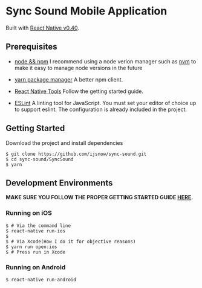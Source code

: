 # Sync Sound Mobile Application

Built with [React Native v0.40](http://facebook.github.io/react-native/releases/0.40/).

## Prerequisites

- [node && npm](https://nodejs.org/en/) I recommend using a node verion manager such as
[nvm](https://github.com/creationix/nvm) to make it easy to manage node versions in the future

- [yarn package manager](https://yarnpkg.com/) A better npm client.

- [React Native Tools](http://facebook.github.io/react-native/releases/0.40/docs/getting-started.html#content)
Follow the getting started guide.

- [ESLint](http://eslint.org/docs/user-guide/integrations) A linting tool for JavaScript.
You must set your editor of choice up to support eslint. The configuration is already
included in the project.

## Getting Started

Download the project and install dependencies

```
$ git clone https://github.com/ijsnow/sync-sound.git
$ cd sync-sound/SyncSound
$ yarn
```

## Development Environments

**MAKE SURE YOU FOLLOW THE PROPER GETTING STARTED GUIDE
[HERE](http://facebook.github.io/react-native/releases/0.40/docs/getting-started.html#content).**

### Running on iOS

```
$ # Via the command line
$ react-native run-ios
$
$ # Via Xcode(How I do it for objective reasons)
$ yarn run open:ios
$ # Press run in Xcode
```

### Running on Android

```
$ react-native run-android
```
